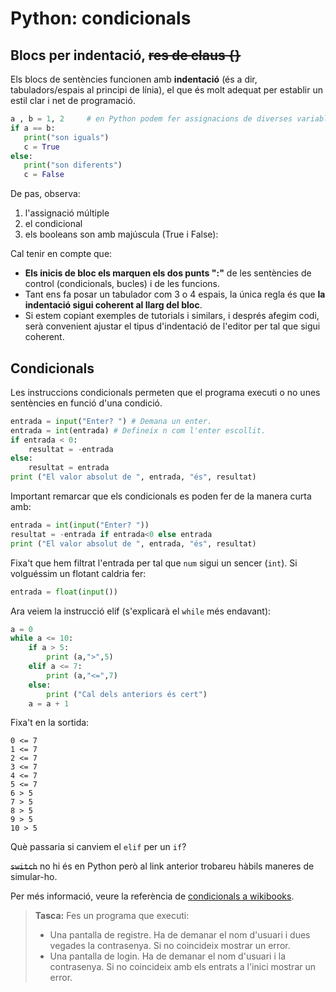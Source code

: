 Python: condicionals
==========================


## Blocs per indentació, ~~res de claus {}~~

Els blocs de sentències funcionen amb **indentació** (és a dir,
tabuladors/espais al principi de línia), el que és molt adequat per
establir un estil clar i net de programació.

``` python
a , b = 1, 2     # en Python podem fer assignacions de diverses variables alhora
if a == b:
   print("son iguals")
   c = True
else:
   print("son diferents")
   c = False
```

De pas, observa:
1. l'assignació múltiple
2. el condicional
3. els booleans son amb majúscula (True i False):

Cal tenir en compte que:

-   **Els inicis de bloc els marquen els dos punts ":"** de les
    sentències de control (condicionals, bucles) i de les funcions.
-   Tant ens fa posar un tabulador com 3 o 4 espais, la única regla és
    que **la indentació sigui coherent al llarg del bloc**.
-   Si estem copiant exemples de tutorials i similars, i després afegim
    codi, serà convenient ajustar el tipus d'indentació de l'editor per
    tal que sigui coherent. 

Condicionals
------------------

Les instruccions condicionals permeten que el programa executi o no unes sentències en funció d'una condició.

```python
entrada = input("Enter? ") # Demana un enter.
entrada = int(entrada) # Defineix n com l'enter escollit.
if entrada < 0:
    resultat = -entrada
else:
    resultat = entrada
print ("El valor absolut de ", entrada, "és", resultat)
```


Important remarcar
que els condicionals es poden fer de la manera curta amb:

``` python
entrada = int(input("Enter? "))
resultat = -entrada if entrada<0 else entrada
print ("El valor absolut de ", entrada, "és", resultat)
```

Fixa't que hem filtrat l'entrada per tal que `num` sigui un sencer (`int`). Si volguéssim un flotant caldria fer:

```python
entrada = float(input())
```

Ara veiem la instrucció elif (s'explicarà el `while` més endavant):

```python
a = 0
while a <= 10:
    if a > 5:
        print (a,">",5)
    elif a <= 7:
        print (a,"<=",7)
    else:
        print ("Cal dels anteriors és cert")
    a = a + 1
```

Fixa't en la sortida:

```
0 <= 7
1 <= 7
2 <= 7
3 <= 7
4 <= 7
5 <= 7
6 > 5
7 > 5
8 > 5
9 > 5
10 > 5
```

Què passaria si canviem el `elif` per un `if`?




~~`switch`~~ no hi és en Python però al link anterior trobareu
    hàbils maneres de simular-ho.

Per més informació, veure la referència de [condicionals a wikibooks](http://en.wikibooks.org/wiki/Python_Programming/Conditional_Statements).

> **Tasca:** Fes un programa que executi:
> - Una pantalla de registre. Ha de demanar el nom d'usuari i dues vegades la contrasenya. Si no coincideix mostrar un error.
> - Una pantalla de login. Ha de demanar el nom d'usuari i la contrasenya. Si no coincideix amb els entrats a l'inici mostrar un error.